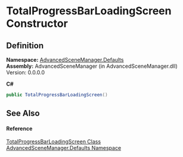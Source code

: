 # TotalProgressBarLoadingScreen Constructor




## Definition
**Namespace:** <a href="N_AdvancedSceneManager_Defaults.md">AdvancedSceneManager.Defaults</a>  
**Assembly:** AdvancedSceneManager (in AdvancedSceneManager.dll) Version: 0.0.0.0

**C#**
``` C#
public TotalProgressBarLoadingScreen()
```



## See Also


#### Reference
<a href="T_AdvancedSceneManager_Defaults_TotalProgressBarLoadingScreen.md">TotalProgressBarLoadingScreen Class</a>  
<a href="N_AdvancedSceneManager_Defaults.md">AdvancedSceneManager.Defaults Namespace</a>  
